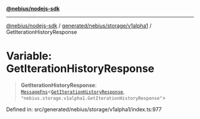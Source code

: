 [**@nebius/nodejs-sdk**](../../../../../README.md)

---

[@nebius/nodejs-sdk](../../../../../README.md) / [generated/nebius/storage/v1alpha1](../README.md) / GetIterationHistoryResponse

# Variable: GetIterationHistoryResponse

> **GetIterationHistoryResponse**: [`MessageFns`](../../../../../runtime/protos/core/interfaces/MessageFns.md)\<[`GetIterationHistoryResponse`](../interfaces/GetIterationHistoryResponse.md), `"nebius.storage.v1alpha1.GetIterationHistoryResponse"`\>

Defined in: src/generated/nebius/storage/v1alpha1/index.ts:977
